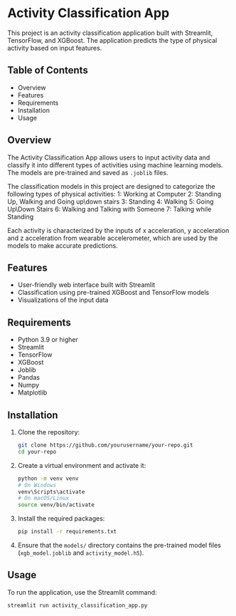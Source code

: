 # Activity Classification App

This project is an activity classification application built with Streamlit, TensorFlow, and XGBoost. The application predicts the type of physical activity based on input features.

## Table of Contents

- Overview
- Features
- Requirements
- Installation
- Usage

## Overview

The Activity Classification App allows users to input activity data and classify it into different types of activities using machine learning models. The models are pre-trained and saved as `.joblib` files.

The classification models in this project are designed to categorize the following types of physical activities:
1: Working at Computer
2: Standing Up, Walking and Going up\down stairs
3: Standing
4: Walking
5: Going Up\Down Stairs
6: Walking and Talking with Someone
7: Talking while Standing

Each activity is characterized by the inputs of x acceleration, y acceleration and z acceleration from wearable accelerometer, which are used by the models to make accurate predictions.


## Features

- User-friendly web interface built with Streamlit
- Classification using pre-trained XGBoost and TensorFlow models
- Visualizations of the input data

## Requirements

- Python 3.9 or higher
- Streamlit
- TensorFlow
- XGBoost
- Joblib
- Pandas
- Numpy
- Matplotlib

## Installation

1. Clone the repository:

    ```bash
    git clone https://github.com/yourusername/your-repo.git
    cd your-repo
    ```

2. Create a virtual environment and activate it:

    ```bash
    python -m venv venv
    # On Windows
    venv\Scripts\activate
    # On macOS/Linux
    source venv/bin/activate
    ```

3. Install the required packages:

    ```bash
    pip install -r requirements.txt
    ```

4. Ensure that the `models/` directory contains the pre-trained model files (`xgb_model.joblib` and `activity_model.h5`).

## Usage

To run the application, use the Streamlit command:

```bash
streamlit run activity_classification_app.py
